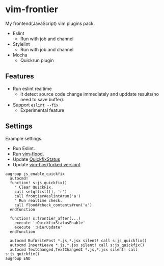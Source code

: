 # vim-frontier

My frontend(JavaScript) vim plugins pack.

- Eslint
  - Run with job and channel
- Stylelint
  - Run with job and channel
- Mocha
  - Quickrun plugin

## Features

- Run eslint realtime
  - It detect source code change immediately and upddate results(no need to save buffer).
- Support `eslint --fix`
  - Experimental feature

## Settings

Example settings.

- Run Eslint.
- Run [vim-flood](https://github.com/heavenshell/vim-flood).
- Update [QuickfixStatus](https://github.com/dannyob/quickfixstatus/)
- Update [vim-hier(forked version)](https://github.com/cohama/vim-hier)

```viml
augroup js_enable_quickfix
  autocmd!
  function! s:js_quickfix()
    " Clear QuickFix.
    call setqflist([], 'r')
    call frontier#eslint#run('a')
    " Run realtime check.
    call flood#check_contents#run('a')
  endfunction

  function! s:frontier_after(...)
    execute ':QuickfixStatusEnable'
    execute ':HierUpdate'
  endfunction

  autocmd BufWritePost *.js,*.jsx silent! call s:js_quickfix()
  autocmd InsertLeave *.js,*.jsx silent! call s:js_quickfix()
  autocmd TextChanged,TextChangedI *.js,*.jsx silent! call s:js_quickfix()
augroup END
```
